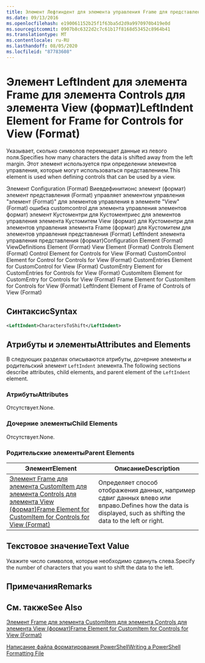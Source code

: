 ```yaml
---
title: Элемент Лефтиндент для элемента управления Frame для представления (формат) | Документация Майкрософт
ms.date: 09/13/2016
ms.openlocfilehash: e190061152b25f1f63ba5d2d9a9970970b419e0d
ms.sourcegitcommit: 0907b8c6322d2c7c61b17f8168d53452c8964b41
ms.translationtype: MT
ms.contentlocale: ru-RU
ms.lasthandoff: 08/05/2020
ms.locfileid: "87783608"
---
```

# <a name="leftindent-element-for-frame-for-controls-for-view-format"></a><span data-ttu-id="19e36-102">Элемент LeftIndent для элемента Frame для элемента Controls для элемента View (формат)</span><span class="sxs-lookup"><span data-stu-id="19e36-102">LeftIndent Element for Frame for Controls for View (Format)</span></span>

<span data-ttu-id="19e36-103">Указывает, сколько символов перемещает данные из левого поля.</span><span class="sxs-lookup"><span data-stu-id="19e36-103">Specifies how many characters the data is shifted away from the left margin.</span></span> <span data-ttu-id="19e36-104">Этот элемент используется при определении элементов управления, которые могут использоваться представлением.</span><span class="sxs-lookup"><span data-stu-id="19e36-104">This element is used when defining controls that can be used by a view.</span></span>

<span data-ttu-id="19e36-105">Элемент Configuration (Format) Виевдефинитионс элемент (формат) элемент представления (Format) управляет элементом управления "элемент (Format)" для элементов управления в элементе "View" (Format) ошибка customcontrol для элемента управления элементов формат) элемент Кустоментри для Кустоментриес для элементов управления элемента Кустомитем View (формат) для Кустоментри для элементов управления элемента Frame (формат) для Кустомитем для элементов управления представления (Format) LeftIndent элемента управления представления (формат)</span><span class="sxs-lookup"><span data-stu-id="19e36-105">Configuration Element (Format) ViewDefinitions Element (Format) View Element (Format) Controls Element (Format) Control Element for Controls for View (Format) CustomControl Element for Control for Controls for View (Format) CustomEntries Element for CustomControl for View (Format) CustomEntry Element for CustomEntries for Controls for View (Format) CustomItem Element for CustomEntry for Controls for View (Format) Frame Element for CustomItem for Controls for View (Format) LeftIndent Element of Frame of Controls of View (Format)</span></span>

## <a name="syntax"></a><span data-ttu-id="19e36-106">Синтаксис</span><span class="sxs-lookup"><span data-stu-id="19e36-106">Syntax</span></span>

```xml
<LeftIndent>CharactersToShift</LeftIndent>
```

## <a name="attributes-and-elements"></a><span data-ttu-id="19e36-107">Атрибуты и элементы</span><span class="sxs-lookup"><span data-stu-id="19e36-107">Attributes and Elements</span></span>

<span data-ttu-id="19e36-108">В следующих разделах описываются атрибуты, дочерние элементы и родительский элемент `LeftIndent` элемента.</span><span class="sxs-lookup"><span data-stu-id="19e36-108">The following sections describe attributes, child elements, and parent element of the `LeftIndent` element.</span></span>

### <a name="attributes"></a><span data-ttu-id="19e36-109">Атрибуты</span><span class="sxs-lookup"><span data-stu-id="19e36-109">Attributes</span></span>

<span data-ttu-id="19e36-110">Отсутствует.</span><span class="sxs-lookup"><span data-stu-id="19e36-110">None.</span></span>

### <a name="child-elements"></a><span data-ttu-id="19e36-111">Дочерние элементы</span><span class="sxs-lookup"><span data-stu-id="19e36-111">Child Elements</span></span>

<span data-ttu-id="19e36-112">Отсутствует.</span><span class="sxs-lookup"><span data-stu-id="19e36-112">None.</span></span>

### <a name="parent-elements"></a><span data-ttu-id="19e36-113">Родительские элементы</span><span class="sxs-lookup"><span data-stu-id="19e36-113">Parent Elements</span></span>

|<span data-ttu-id="19e36-114">Элемент</span><span class="sxs-lookup"><span data-stu-id="19e36-114">Element</span></span>|<span data-ttu-id="19e36-115">Описание</span><span class="sxs-lookup"><span data-stu-id="19e36-115">Description</span></span>|
|-------------|-----------------|
|[<span data-ttu-id="19e36-116">Элемент Frame для элемента CustomItem для элемента Controls для элемента View (формат)</span><span class="sxs-lookup"><span data-stu-id="19e36-116">Frame Element for CustomItem for Controls for View (Format)</span></span>](./frame-element-for-customitem-for-controls-for-view-format.md)|<span data-ttu-id="19e36-117">Определяет способ отображения данных, например сдвиг данных влево или вправо.</span><span class="sxs-lookup"><span data-stu-id="19e36-117">Defines how the data is displayed, such as shifting the data to the left or right.</span></span>|

## <a name="text-value"></a><span data-ttu-id="19e36-118">Текстовое значение</span><span class="sxs-lookup"><span data-stu-id="19e36-118">Text Value</span></span>

<span data-ttu-id="19e36-119">Укажите число символов, которые необходимо сдвинуть слева.</span><span class="sxs-lookup"><span data-stu-id="19e36-119">Specify the number of characters that you want to shift the data to the left.</span></span>

## <a name="remarks"></a><span data-ttu-id="19e36-120">Примечания</span><span class="sxs-lookup"><span data-stu-id="19e36-120">Remarks</span></span>

## <a name="see-also"></a><span data-ttu-id="19e36-121">См. также</span><span class="sxs-lookup"><span data-stu-id="19e36-121">See Also</span></span>

[<span data-ttu-id="19e36-122">Элемент Frame для элемента CustomItem для элемента Controls для элемента View (формат)</span><span class="sxs-lookup"><span data-stu-id="19e36-122">Frame Element for CustomItem for Controls for View (Format)</span></span>](./frame-element-for-customitem-for-controls-for-view-format.md)

[<span data-ttu-id="19e36-123">Написание файла форматирования PowerShell</span><span class="sxs-lookup"><span data-stu-id="19e36-123">Writing a PowerShell Formatting File</span></span>](./writing-a-powershell-formatting-file.md)
